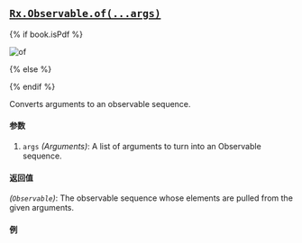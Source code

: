 ## [`Rx.Observable.of(...args)`](https://github.com/Reactive-Extensions/RxJS/blob/master/src/core/linq/observable/of.js)

{% if book.isPdf %}

![of](http://reactivex.io/documentation/operators/images/of.png)

{% else %}



{% endif %}

Converts arguments to an observable sequence.

#### 参数
1. `args` *(Arguments)*: A list of arguments to turn into an Observable sequence.

#### 返回值
*(`Observable`)*: The observable sequence whose elements are pulled from the given arguments.

#### 例

[](http://jsbin.com/sibiy/1/embed?js,console)
